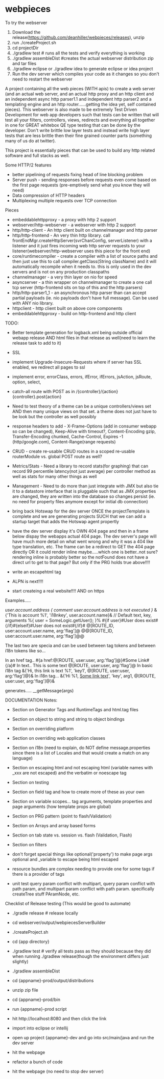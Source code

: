 # webpieces

To try the webserver

1. Download the release(https://github.com/deanhiller/webpieces/releases), unzip
2. run ./createProject.sh
3. cd projectDir
4. ./gradlew test # runs all the tests and verify everything is working
5. ./gradlew assembleDist  #creates the actual webserver distribution zip and tar files
6. ./gradlew eclipse or ./gradlew idea to generate eclipse or idea project
7. Run the dev server which compiles your code as it changes so you don't need to restart the webserver

A project containing all the web pieces (WITH apis) to create a web server (and an actual web server, and an actual http proxy and an http client and an independent async http parser1.1 and independent http parser2 and a templating engine and an http router......getting the idea yet, self contained pieces).  This webserver is also made to be extremely Test Driven Development for web app developers such that tests can be written that will test all your filters, controllers, views, redirects and everything all together in one for GREAT whitebox QE type testing that can be done by the developer.  Don't write brittle low layer tests and instead write high layer tests that are less brittle then their fine grained counter parts (something many of us do at twitter).  

This project is essentially pieces that can be used to build any http related software and full stacks as well.  

Some HTTP/2 features
 * better pipelining of requests fixing head of line blocking problem
 * Server push - sending responses before requests even come based on the first page requests (pre-emptively send what you know they will need)
 * Data compression of HTTP headers
 * Multiplexing multiple requests over TCP connection

Pieces
 * embeddablehttpproxy - a proxy with http 2 support
 * webserver/http-webserver - a webserver with http 2 support
 * http/http-client - An http client built on channelmanager and http parser
 * http/http-frontend - An very thin http library.  call frontEndMgr.createHttpServer(svrChanConfig, serverListener) with a listener and it just fires incoming web http server requests to your listener(webserver/http-webserver uses this piece for the front end)
 * core/runtimecompiler - create a compiler with a list of source paths and then just use this to call compiler.getClass(String className) and it will automatically recompile when it needs to.  this is only used in the dev servers and is not on any production classpaths
 * channelmanager - a very thin layer on nio for speed
 * asyncserver - a thin wrapper on channelmanager to create a one call tcp server (http-frontend sits on top of this and the http parsers)
 * http/http-parser1_1 - an asynchronous http parser than can accept partial payloads (ie. nio payloads don't have full message).  Can be used with ANY nio library.
 * httpclient - http client built on above core components
 * embeddablehttpproxy - build on http-frontend and http client

TODO: 
* Better template generation for logback.xml being outside official webapp release AND html files in that release as well(need to learn the release task to add to it)
* SSL 
* implement Upgrade-Insecure-Requests where if server has SSL enabled, we redirect all pages to ssl
* implement error, errorClass, errors, ifError, ifErrors, jsAction, jsRoute, option, select,
* catch-all route with POST as in /{controller}/{action}   {controller}.post{action}
* Need to test theory of a theme can be a unique controllers/views set AND then many unique views on that set.  a theme does not just have to be look but the controller as well possibly
* response headers to add - X-Frame-Options (add in consumer webapp so can be changed), Keep-Alive with timeout?, Content-Encoding gzip, Transfer-Encoding chunked, Cache-Control, Expires -1 (http/google.com), Content-Range(range requests)
* CRUD - create re-usable CRUD routes in a scoped re-usable routerModule vs. global POST route as well?
* Metrics/Stats - Need a library to record stats(for graphing) that can record 99 percentile latency(not just average) per controller method as well as stats for many other things as well
* Management - Need to do more than just integrate with JMX but also tie it to a datastore interface that is pluggable such that as JMX properties are changed, they are written into the database so changes persist (ie. no need for property files anymore except for initial db connection)
* bring back Hotswap for the dev server ONCE the projectTemplate is complete and we are generating projects SUCH that we can add a startup target that adds the Hotswap agent propertly
* have the dev server display it's OWN 404 page and then in a frame below dispay the webapps actual 404 page.  The dev server's page will have much more detail on what went wrong and why it was a 404 like type translation, etc.  The frame can be a redirect to GET the 404 page directly OR it could render inline maybe.....which one is better..not sure?  rendering inline is probably better so the notFound does not have a direct url to get to that page?  But only if the PRG holds true above!!!!
* write an escapehtml tag

* ALPN is next!!!! 

* start createing a real website!!!! AND on https


Examples.....

${user.account.address}$
*{ comment ${user.account.address}$ is not executed }*
&{'This is account %1', 'i18nkey', user.account.name}&  // Default text, key, arguments
%{  user = SomeLogic.getUser(); }%
#{if user}#User does exist#{/if}#{elseif}#User does not exist#{/if}#
@[ROUTE_ID, user:account.user.name, arg:'flag']@
@@[ROUTE_ID, user:account.user.name, arg:'flag']@@

The last two are specia and can be used between tag tokens and between i18n tokens like so...
 
In an href tag..                                                  #{a href:@[ROUTE, user:user, arg:'flag']@}#Some Link#{/a}# 
In text..                                                This is some text @[ROUTE, user:user, arg:'flag']@
In basic i18n tag                    &{'Hi, this link is text %1', 'key1', @[ROUTE, user:user, arg:'flag']@}&
In i18n tag...    &{'Hi %1, <a href="%2">Some link text</a>', 'key', arg1, @[ROUTE, user:user, arg:'flag']@}&

generates.....
__getMessage(args)



DOCUMENTATION Notes:

* Section on Generator Tags and RuntimeTags and html.tag files
* Section on object to string and string to object bindings
* Section on overriding platform
* Section on overriding web application classes
* Section on i18n (need to explain, do NOT define message.properties since there is a list of Locales and that would create a match on any language)
* Section on escaping html and not escaping html (variable names with _xxx are not escaped) and the verbatim or noescape tag
* Section on testing
* Section on field tag and how to create more of these as your own
* Section on variable scopes... tag arguments, template properties and page arguments (how template props are global)
* Section on PRG pattern (point to flash/Validation)
* Section on Arrays and array based forms
* Section on tab state vs. session vs. flash (Validation, Flash)
* Section on filters
* don't forget special things like optional('property') to make page args optional and _variable to escape being html escaped
* resource bundles are complex needing to provide one for some tags if there is a provider of tags

* unit test query param conflict with multipart, query param conflict with path param, and multipart param conflict with path param. specifically createTree stuff PAramNode, etc.


Checklist of Release testing (This would be good to automate)
* ./gradle release # release locally
*  cd webserver/output/webpiecesServerBuilder
* ./createProject.sh
* cd {app directory}
* ./gradlew test # verify all tests pass as they should because they did when running ./gradlew release(though the environment differs just slightly)
* ./gradlew assembleDist
* cd {appname}-prod/output/distributions
* unzip zip file
* cd {appname}-prod/bin
* run {appname}-prod script
* hit http://localhost:8080 and then click the link

* import into eclipse or intellij
* open up project {appname}-dev and go into src/main/java and run the dev server
* hit the webpage
* refactor a bunch of code
* hit the webpage (no need to stop dev server) 

